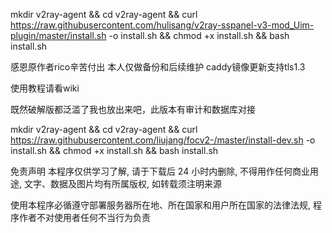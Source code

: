 mkdir v2ray-agent &&
cd v2ray-agent &&
curl https://raw.githubusercontent.com/hulisang/v2ray-sspanel-v3-mod_Uim-plugin/master/install.sh -o install.sh &&
chmod +x install.sh &&
bash install.sh

感恩原作者rico辛苦付出 本人仅做备份和后续维护 caddy镜像更新支持tls1.3

使用教程请看wiki

既然破解版都泛滥了我也放出来吧，此版本有审计和数据库对接

mkdir v2ray-agent &&
cd v2ray-agent &&
curl https://raw.githubusercontent.com/liujang/focv2-/master/install-dev.sh -o install.sh &&
chmod +x install.sh &&
bash install.sh

免责声明
本程序仅供学习了解, 请于下载后 24 小时内删除, 不得用作任何商业用途, 文字、数据及图片均有所属版权, 如转载须注明来源

使用本程序必循遵守部署服务器所在地、所在国家和用户所在国家的法律法规, 程序作者不对使用者任何不当行为负责
